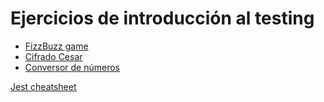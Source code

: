 # Ejercicios de introducción al testing

- [FizzBuzz game](FizzBuzz.md)
- [Cifrado Cesar](CaesarCypher.md)
- [Conversor de números](ArabicToRoman.md)

[Jest cheatsheet](https://devhints.io/jest)

